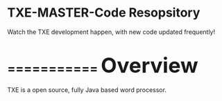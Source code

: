 TXE-MASTER-Code Resopsitory 
===============

Watch the TXE development happen, with new code updated frequently!

===========
<font size= 12>Overview</font>
=
TXE is a open source, fully Java based word processor. 
